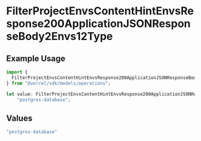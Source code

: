 # FilterProjectEnvsContentHintEnvsResponse200ApplicationJSONResponseBody2Envs12Type

## Example Usage

```typescript
import {
  FilterProjectEnvsContentHintEnvsResponse200ApplicationJSONResponseBody2Envs12Type,
} from "@vercel/sdk/models/operations";

let value: FilterProjectEnvsContentHintEnvsResponse200ApplicationJSONResponseBody2Envs12Type =
    "postgres-database";
```

## Values

```typescript
"postgres-database"
```
